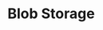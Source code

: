 ---
title: Blob Storage
permalink: /docs/projects/blobstorage/
redirect_to: https://azure.microsoft.com/en-us/services/storage/blobs/
excerpt: Get scalable, cost-effective cloud storage for all your unstructured data. Pay only for what you use, and save money compared with on-premises storage options. Choose from among four storage tiers, depending on how often you’ll access the data. 
header:
  overlay_image: 
  overlay_full: true
  teaser: /assets/images/c_blobstorage.png

last_modified_at: 2019-12-15
tags: ["catalog","azure","edge"]
---